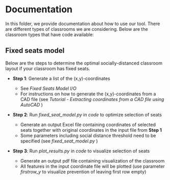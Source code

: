 
# Documentation

In this folder, we provide documentation about how to use our tool. There are different types of classrooms we are considering. Below are the classroom types that have code available:

## Fixed seats model

Below are the steps to determine the optimal socially-distanced classroom layout if your classroom has fixed seats.

* **Step 1**: Generate a list of the (x,y)-coordinates 

  * See <i> Fixed Seats Model I/O</i> 
  * For instructions on how to generate the (x,y)-coordinates from a CAD file (see <i> Tutorial - Extracting coordinates from a CAD file using AutoCAD </i>)

* **Step 2**: Run <i> fixed_seat_model.py </i> in <i> code </i> to optimize selection of seats

  * Generate an output Excel file containing coordinates of selected seats together with original coordinates in the input file from **Step 1**
  * Some parameters including social distance threshold need to be specified (see <i> fixed_seat_model.py </i>)

* **Step 3**: Run <i> plot_results.py </i> in <i> code </i> to visualize selection of seats

  * Generate an output pdf file containing visualization of the classroom
  * All features in the input coordinate file will be plotted (use parameter <i>firstrow_y</i> to visualize prevention of leaving first row empty)
